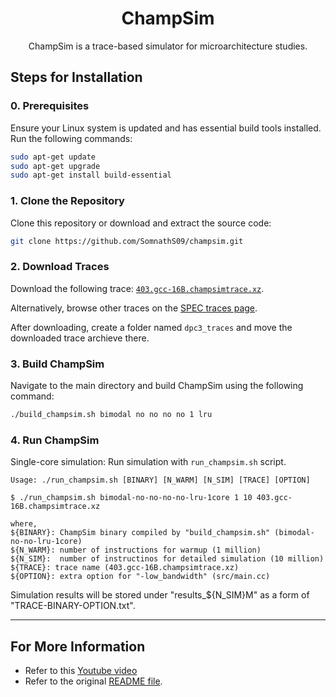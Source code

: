 <h1 align="center">ChampSim</h1>
<p align="center">ChampSim is a trace-based simulator for microarchitecture studies.</p>

## Steps for Installation

### 0. Prerequisites
Ensure your Linux system is updated and has essential build tools installed. Run the following commands:

```bash
sudo apt-get update
sudo apt-get upgrade
sudo apt-get install build-essential
```

### 1. Clone the Repository
Clone this repository or download and extract the source code:

```bash
git clone https://github.com/SomnathS09/champsim.git
```

### 2. Download Traces
Download the following trace: [`403.gcc-16B.champsimtrace.xz`](https://dpc3.compas.cs.stonybrook.edu/champsim-traces/speccpu/403.gcc-16B.champsimtrace.xz).

Alternatively, browse other traces on the [SPEC traces page](https://dpc3.compas.cs.stonybrook.edu/champsim-traces/speccpu/).

After downloading, create a folder named `dpc3_traces` and move the downloaded trace archieve there.

### 3. Build ChampSim
Navigate to the main directory and build ChampSim using the following command:

```bash
./build_champsim.sh bimodal no no no no 1 lru
```

### 4. Run ChampSim
Single-core simulation: Run simulation with `run_champsim.sh` script.

```
Usage: ./run_champsim.sh [BINARY] [N_WARM] [N_SIM] [TRACE] [OPTION]

$ ./run_champsim.sh bimodal-no-no-no-no-lru-1core 1 10 403.gcc-16B.champsimtrace.xz

where,
${BINARY}: ChampSim binary compiled by "build_champsim.sh" (bimodal-no-no-lru-1core)
${N_WARM}: number of instructions for warmup (1 million)
${N_SIM}:  number of instructinos for detailed simulation (10 million)
${TRACE}: trace name (403.gcc-16B.champsimtrace.xz)
${OPTION}: extra option for "-low_bandwidth" (src/main.cc)
```
Simulation results will be stored under "results_${N_SIM}M" as a form of "TRACE-BINARY-OPTION.txt".<br>

---

## For More Information
- Refer to this [Youtube video](https://www.youtube.com/watch?v=-ud3bqHaBCk&authuser=0)
- Refer to the original [README file](/README-original.md).
